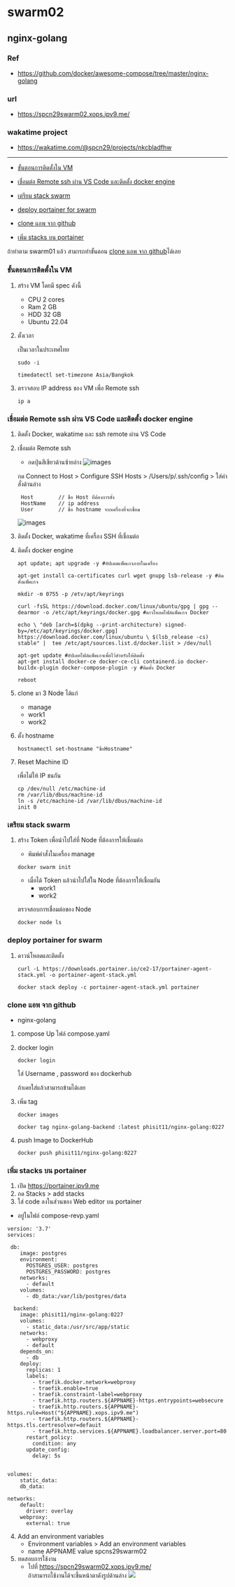 # swarm02
## nginx-golang

### Ref
* https://github.com/docker/awesome-compose/tree/master/nginx-golang
### url
* https://spcn29swarm02.xops.ipv9.me/
### wakatime project
* https://wakatime.com/@spcn29/projects/nkcbladfhw
---
* [ขั้นตอนการติดตั้งใน VM](https://github.com/pphisit/swarm02#%E0%B8%82%E0%B8%B1%E0%B9%89%E0%B8%99%E0%B8%95%E0%B8%AD%E0%B8%99%E0%B8%81%E0%B8%B2%E0%B8%A3%E0%B8%95%E0%B8%B4%E0%B8%94%E0%B8%95%E0%B8%B1%E0%B9%89%E0%B8%87%E0%B9%83%E0%B8%99-vm)

* [เชื่อมต่อ Remote ssh ผ่าน VS Code และติดตั้ง docker engine](https://github.com/pphisit/swarm02#%E0%B9%80%E0%B8%8A%E0%B8%B7%E0%B9%88%E0%B8%AD%E0%B8%A1%E0%B8%95%E0%B9%88%E0%B8%AD-remote-ssh-%E0%B8%9C%E0%B9%88%E0%B8%B2%E0%B8%99-vs-code-%E0%B9%81%E0%B8%A5%E0%B8%B0%E0%B8%95%E0%B8%B4%E0%B8%94%E0%B8%95%E0%B8%B1%E0%B9%89%E0%B8%87-docker-engine)
* [เตรียม stack swarm](https://github.com/pphisit/swarm02#%E0%B9%80%E0%B8%95%E0%B8%A3%E0%B8%B5%E0%B8%A2%E0%B8%A1-stack-swarm)
* [deploy portainer for swarm ](https://github.com/pphisit/swarm02#deploy-portainer-for-swarm)
* [clone แอพ จาก github](https://github.com/pphisit/swarm02#clone-%E0%B9%81%E0%B8%AD%E0%B8%9E-%E0%B8%88%E0%B8%B2%E0%B8%81-github)
* [เพิ่ม stacks บน portainer](https://github.com/pphisit/swarm02#%E0%B9%80%E0%B8%9E%E0%B8%B4%E0%B9%88%E0%B8%A1-stacks-%E0%B8%9A%E0%B8%99-portainer)


ถ้าทำตาม swarm01 แล้ว สามารถทำขั้นตอน [clone แอพ จาก github](https://github.com/pphisit/swarm01#%E0%B9%80%E0%B8%95%E0%B8%A3%E0%B8%B5%E0%B8%A2%E0%B8%A1-stack-swarm)ได้เลย
### ขั้นตอนการติดตั้งใน VM
1. สร้าง VM โดยมี spec ดังนี้
    * CPU 2 cores
    * Ram 2 GB
    * HDD 32 GB
    * Ubuntu 22.04
2. ตั้งเวลา

    เป็นเวลาในประเทศไทย
    ```
    sudo -i
    ```
    ```
    timedatectl set-timezone Asia/Bangkok
    ```
3. ตรวจสอบ IP address ของ VM เพื่อ Remote ssh
    ```
    ip a
    ```
### เชื่อมต่อ Remote ssh ผ่าน VS Code และติดตั้ง docker engine 
1. ติดตั้ง Docker, wakatime และ ssh remote ผ่าน VS Code
2. เชื่อมต่อ Remote ssh 
    * กดปุ่นสีเขียวด้านซ้ายล่าง
![images](https://user-images.githubusercontent.com/109591322/222915170-eea6290c-3494-4998-a50e-504b6d00b3ca.png)

    กด Connect to Host > Configure SSH Hosts > /Users/p/.ssh/config > ใส่คำสั่งด้านล่าง

    
        Host        // ชื่อ Host ที่ต้องการตั้ง
        HostName    // ip address
        User        // ชื่อ hostname จากเครื่องที่จะเชื่อม
    
    ![images](https://user-images.githubusercontent.com/109591322/222915172-0b26924e-d083-4126-80e5-6cec87b32832.png)
4. ติดตั้ง Docker, wakatime ที่เครื่อง SSH ที่เชื่อมต่อ 

5. ติดตั้ง docker engine 
    ```
    apt update; apt upgrade -y #อัปเดตแพ็คเกจภายในเครื่อง

    apt-get install ca-certificates curl wget gnupg lsb-release -y #ติดตั้งแพ็คเกจ

    mkdir -m 0755 -p /etv/apt/keyrings

    curl -fsSL https://download.docker.com/linux/ubuntu/gpg | gpg --dearmor -o /etc/apt/keyrings/docker.gpg #ดาวโหลดไฟล์แพ็คเกจ Docker

    echo \ "deb [arch=$(dpkg --print-architecture) signed-by=/etc/apt/keyrings/docker.gpg] https://download.docker.com/linux/ubuntu \ $(lsb_release -cs) stable" |  tee /etc/apt/sources.list.d/docker.list > /dev/null

    apt-get update #อัปเดทไฟล์แพ็คเกจเพื่อไว้สำหรับให้ติดตั้ง
    apt-get install docker-ce docker-ce-cli containerd.io docker-buildx-plugin docker-compose-plugin -y #ติดตั้ง Docker

    reboot
    ```
4. clone มา 3 Node ได้แก่
    * manage
    * work1
    * work2
5. ตั้ง hostname
    ```
    hostnamectl set-hostname "ชื่อHostname"
    ```
6. Reset Machine ID 

    เพื่อไม่ให้ IP ชนกัน
    ```
    cp /dev/null /etc/machine-id
    rm /var/lib/dbus/machine-id
    ln -s /etc/machine-id /var/lib/dbus/machine-id
    init 0
    ```


### เตรียม stack swarm  
1. สร้าง Token 
    เพื่อนำไปใส่ที่ Node ที่ต้องการให้เชื่อมต่อ
    * พิมพ์คำสั่งในเครื่อง manage
    ```
    docker swarm init 
    ```
    * เมื่อได้ Token แล้วนำไปใส่ใน Node ที่ต้องการให้เชื่อมกัน
        * work1
        * work2
    
    ตรวจสอบการเชื่อมต่อของ Node
    ```
    docker node ls
    ```
### deploy portainer for swarm 
1.  ดาวน์โหลดและติดตั้ง
    ```
    curl -L https://downloads.portainer.io/ce2-17/portainer-agent-stack.yml -o portainer-agent-stack.yml
    ```
    ```
    docker stack deploy -c portainer-agent-stack.yml portainer
    ```
### clone แอพ จาก github    
* nginx-golang
1. compose Up ไฟล์ compose.yaml
2. docker login
    ```
    docker login 
    ```
    ใส่ Username , password ของ dockerhub

    ถ้าเคยใส่แล้วสามารถข้ามได้เลย
3. เพิ่ม tag 
    ``` 
    docker images
    ```
    ```
    docker tag nginx-golang-backend :latest phisit11/nginx-golang:0227
    ```
4. push Image to DockerHub
    ```
    docker push phisit11/nginx-golang:0227
    ```
### เพิ่ม stacks บน portainer
1. เปิด https://portainer.ipv9.me
2. กด Stacks > add stacks 
3. ใส่ code ลงในส่วนของ Web editor บน portainer
* อยู่ในไฟล์ compose-revp.yaml
```
version: '3.7'
services:
 
 db: 
    image: postgres
    environment:
      POSTGRES_USER: postgres
      POSTGRES_PASSWORD: postgres
    networks:
      - default
    volumes:
      - db_data:/var/lib/postgres/data

  backend:
    image: phisit11/nginx-golang:0227
    volumes:
      - static_data:/usr/src/app/static
    networks:
      - webproxy
      - default
    depends_on:
      - db  
    deploy:
      replicas: 1
      labels:
        - traefik.docker.network=webproxy
        - traefik.enable=true
        - traefik.constraint-label=webproxy
        - traefik.http.routers.${APPNAME}-https.entrypoints=websecure
        - traefik.http.routers.${APPNAME}-https.rule=Host("${APPNAME}.xops.ipv9.me")
        - traefik.http.routers.${APPNAME}-https.tls.certresolver=defauit
        - traefik.http.services.${APPNAME}.loadbalancer.server.port=80
      restart_policy:
        condition: any
      update_config:
        delay: 5s

      
volumes:
    static_data:
    db_data:

networks:
    default:
      driver: overlay
    webproxy:
      external: true

```    
4. Add an environment variables
    * Environment variables > Add an environment variables
    * name APPNAME value spcns29swarm02
5. ทดสอบการใช้งาน 
    * ไปที่ https://spcn29swarm02.xops.ipv9.me/  
    ถ้าสามารถใช้งานได้จะขึ้นหน้าตาดังรูปด้านล่าง
![](https://user-images.githubusercontent.com/109591322/222915175-9c633d94-6c9a-44d4-bb1f-8e621602084d.png)